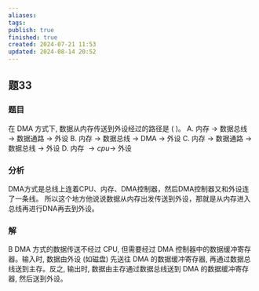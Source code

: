 ```yaml
---
aliases: 
tags: 
publish: true
finished: true
created: 2024-07-21 11:53
updated: 2024-08-14 20:52
---
```


## 题33
### 题目
在 DMA 方式下, 数据从内存传送到外设经过的路径是 ( )。
A. 内存 $\rightarrow$ 数据总线 $\rightarrow$ 数据通路 $\rightarrow$ 外设
B. 内存 $\rightarrow$ 数据总线 $\rightarrow$ DMA $\rightarrow$ 外设
C. 内存 $\rightarrow$ 数据通路 $\rightarrow$ 数据总线 $\rightarrow$ 外设
D. 内存 $\rightarrow cpu \rightarrow$ 外设
### 分析
DMA方式是总线上连着CPU、内存、DMA控制器，然后DMA控制器又和外设连了一条线。
所以这个地方他说说数据从内存出发传送到外设，那就是从内存进入总线再进行DNA再去到外设。
### 解
B
DMA 方式的数据传送不经过 CPU, 但需要经过 DMA 控制器中的数据缓冲寄存器。输入时, 数据由外设 (如磁盘) 先送往 DMA 的数据缓冲寄存器, 再通过数据总线送到主存。反之, 输出时, 数据由主存通过数据总线送到 DMA 的数据缓冲寄存器, 然后送到外设。